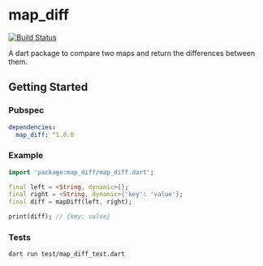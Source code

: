 # map_diff

[![Build Status](https://github.com/devfelipereis/map_diff/actions/workflows/dart.yml/badge.svg?branch=main&event=push)](https://github.com/devfelipereis/map_diff/actions)

A dart package to compare two maps and return the differences between them.

## Getting Started

### Pubspec

```yaml
dependencies:
  map_diff: ^1.0.0
```

### Example

```dart
import 'package:map_diff/map_diff.dart';

final left = <String, dynamic>{};
final right = <String, dynamic>{'key': 'value'};
final diff = mapDiff(left, right);

print(diff); // {key: value}
```

### Tests

```bash
dart run test/map_diff_test.dart
```
